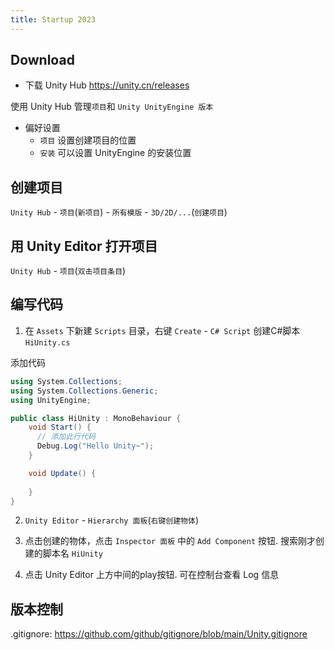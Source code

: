 ```yaml
---
title: Startup 2023
---
```


## Download

- 下载 Unity Hub <https://unity.cn/releases>

使用 Unity Hub 管理`项目`和 `Unity UnityEngine 版本`

- 偏好设置
  - `项目` 设置创建项目的位置
  - `安装` 可以设置 UnityEngine 的安装位置

## 创建项目

`Unity Hub` - `项目`(`新项目`) - `所有模版` - `3D/2D/...`(`创建项目`)

## 用 Unity Editor 打开项目

`Unity Hub` - `项目`(`双击项目条目`)

## 编写代码

1. 在 `Assets` 下新建 `Scripts` 目录，右键 `Create` - `C# Script` 创建C#脚本 `HiUnity.cs`

添加代码

``` csharp
using System.Collections;
using System.Collections.Generic;
using UnityEngine;

public class HiUnity : MonoBehaviour {
    void Start() {
      // 添加此行代码
      Debug.Log("Hello Unity~");
    }

    void Update() {
        
    }
}

```


2. `Unity Editor` - `Hierarchy 面板`(`右键创建物体`)



3. 点击创建的物体，点击 `Inspector 面板` 中的 `Add Component` 按钮. 搜索刚才创建的脚本名 `HiUnity`

4. 点击 Unity Editor 上方中间的play按钮. 可在控制台查看 Log 信息


## 版本控制

.gitignore: <https://github.com/github/gitignore/blob/main/Unity.gitignore>